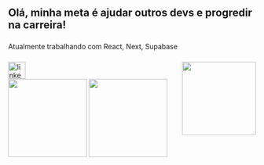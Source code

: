 <h2 align="left">Olá, minha meta é ajudar outros devs e progredir na carreira!</h2>

###
Atualmente trabalhando com React, Next, Supabase

###

<img align="right" height="150" src="https://avatars.githubusercontent.com/u/47322135?v=4"  />

###


###

<div align="left">
  <a href="https://www.linkedin.com/in/brunofpedraca/" target="_blank">
    <img src="https://img.shields.io/static/v1?message=LinkedIn&logo=linkedin&label=&color=0077B5&logoColor=white&labelColor=&style=for-the-badge" height="35" alt="linkedin logo"  />
  </a>
</div>

<div>  
  <img height="160em" src="https://github-readme-stats.vercel.app/api?username=BrunoFerreira95&show_icons=true&count_private=true&hide_border=true&title_color=00bfbf&icon_color=00bfbf&text_color=c9d1d9&bg_color=0d1117" /> 
  <img height="160em" height="195px" src="https://github-readme-stats.vercel.app/api/top-langs/?username=BrunoFerreira95&layout=compact&hide_border=true&title_color=00bfbf&text_color=00bfbf&bg_color=0d1117" />
</div>

